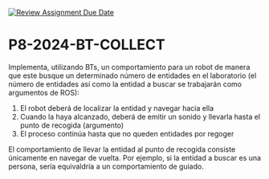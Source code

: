 [![Review Assignment Due Date](https://classroom.github.com/assets/deadline-readme-button-24ddc0f5d75046c5622901739e7c5dd533143b0c8e959d652212380cedb1ea36.svg)](https://classroom.github.com/a/pmm5asg2)
# P8-2024-BT-COLLECT

Implementa, utilizando BTs, un comportamiento para un robot de manera que este busque un determinado número de entidades en el laboratorio (el número de entidades así como la entidad a buscar se trabajarán como argumentos de ROS):
1. El robot deberá de localizar la entidad y navegar hacia ella
2. Cuando la haya alcanzado, deberá de emitir un sonido y llevarla hasta el punto de recogida (argumento)
3. El proceso continúa hasta que no queden entidades por regoger

El comportamiento de llevar la entidad al punto de recogida consiste únicamente en navegar de vuelta. Por ejemplo, si la entidad a buscar es una persona, sería equivaldría a un comportamiento de guiado.
